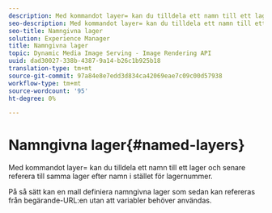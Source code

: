 ```yaml
---
description: Med kommandot layer= kan du tilldela ett namn till ett lager och senare referera till samma lager efter namn i stället för lagernummer.
seo-description: Med kommandot layer= kan du tilldela ett namn till ett lager och senare referera till samma lager efter namn i stället för lagernummer.
seo-title: Namngivna lager
solution: Experience Manager
title: Namngivna lager
topic: Dynamic Media Image Serving - Image Rendering API
uuid: dad30027-338b-4387-9a14-b26c1b925b18
translation-type: tm+mt
source-git-commit: 97a84e8e7edd3d834ca42069eae7c09c00d57938
workflow-type: tm+mt
source-wordcount: '95'
ht-degree: 0%

---
```



# Namngivna lager{#named-layers}

Med kommandot layer= kan du tilldela ett namn till ett lager och senare referera till samma lager efter namn i stället för lagernummer.

På så sätt kan en mall definiera namngivna lager som sedan kan refereras från begärande-URL:en utan att variabler behöver användas.
